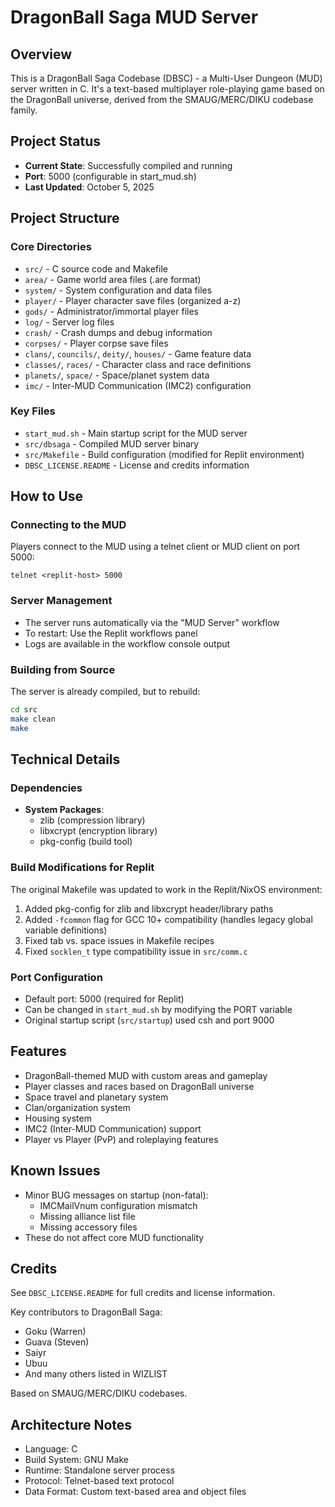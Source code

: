 # DragonBall Saga MUD Server

## Overview
This is a DragonBall Saga Codebase (DBSC) - a Multi-User Dungeon (MUD) server written in C. It's a text-based multiplayer role-playing game based on the DragonBall universe, derived from the SMAUG/MERC/DIKU codebase family.

## Project Status
- **Current State**: Successfully compiled and running
- **Port**: 5000 (configurable in start_mud.sh)
- **Last Updated**: October 5, 2025

## Project Structure

### Core Directories
- `src/` - C source code and Makefile
- `area/` - Game world area files (.are format)
- `system/` - System configuration and data files
- `player/` - Player character save files (organized a-z)
- `gods/` - Administrator/immortal player files
- `log/` - Server log files
- `crash/` - Crash dumps and debug information
- `corpses/` - Player corpse save files
- `clans/`, `councils/`, `deity/`, `houses/` - Game feature data
- `classes/`, `races/` - Character class and race definitions
- `planets/`, `space/` - Space/planet system data
- `imc/` - Inter-MUD Communication (IMC2) configuration

### Key Files
- `start_mud.sh` - Main startup script for the MUD server
- `src/dbsaga` - Compiled MUD server binary
- `src/Makefile` - Build configuration (modified for Replit environment)
- `DBSC_LICENSE.README` - License and credits information

## How to Use

### Connecting to the MUD
Players connect to the MUD using a telnet client or MUD client on port 5000:
```
telnet <replit-host> 5000
```

### Server Management
- The server runs automatically via the "MUD Server" workflow
- To restart: Use the Replit workflows panel
- Logs are available in the workflow console output

### Building from Source
The server is already compiled, but to rebuild:
```bash
cd src
make clean
make
```

## Technical Details

### Dependencies
- **System Packages**: 
  - zlib (compression library)
  - libxcrypt (encryption library)
  - pkg-config (build tool)

### Build Modifications for Replit
The original Makefile was updated to work in the Replit/NixOS environment:
1. Added pkg-config for zlib and libxcrypt header/library paths
2. Added `-fcommon` flag for GCC 10+ compatibility (handles legacy global variable definitions)
3. Fixed tab vs. space issues in Makefile recipes
4. Fixed `socklen_t` type compatibility issue in `src/comm.c`

### Port Configuration
- Default port: 5000 (required for Replit)
- Can be changed in `start_mud.sh` by modifying the PORT variable
- Original startup script (`src/startup`) used csh and port 9000

## Features
- DragonBall-themed MUD with custom areas and gameplay
- Player classes and races based on DragonBall universe
- Space travel and planetary system
- Clan/organization system
- Housing system
- IMC2 (Inter-MUD Communication) support
- Player vs Player (PvP) and roleplaying features

## Known Issues
- Minor BUG messages on startup (non-fatal):
  - IMCMailVnum configuration mismatch
  - Missing alliance list file
  - Missing accessory files
- These do not affect core MUD functionality

## Credits
See `DBSC_LICENSE.README` for full credits and license information.

Key contributors to DragonBall Saga:
- Goku (Warren)
- Guava (Steven)
- Saiyr
- Ubuu
- And many others listed in WIZLIST

Based on SMAUG/MERC/DIKU codebases.

## Architecture Notes
- Language: C
- Build System: GNU Make
- Runtime: Standalone server process
- Protocol: Telnet-based text protocol
- Data Format: Custom text-based area and object files
